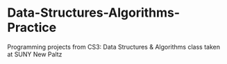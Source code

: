 # Data-Structures-Algorithms-Practice
Programming projects from CS3: Data Structures &amp; Algorithms class taken at SUNY New Paltz
